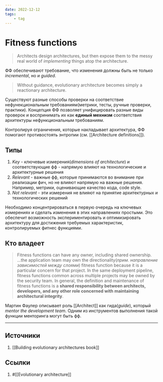 ```yaml
---
date: 2022-12-12
tags:
    - tag
---
```

# Fitness functions

> Architects design architectures, but then expose them to the messy real world of *implementing* things atop the architecture.

ФФ обеспечивают требование, что изменения должны быть не только *incremental*, но и *guided*.

> Without guidance, evolutionary architecture becomes simply a reactionary architecture.

Существуют разные способы проверки на соответствие нефунекциональным требованиям(метрики, тесты, ручные проверки, практики). Концепция ФФ позволяет унифицировать разные виды проверок и воспринимать их как **единый мехнизм** соответствия архитектуры нефункциональным требованиям.

Контролируя ограничения, которые накладывает архитектура, ФФ помогают противостоять энтропии (см. [[Architecture definitions]]).

## Типы

1. *Key* - ключевые измерения(*dimensions of architecture*) и соответствующие фф - напрямую влияют на технологические и архитектурные решения
1. *Relevant* - важные фф, которые принимаются во внимание при реализации фич, но не влияют напрямую на важные решения. Например, метрики, оценивающие качество кода, code style.
1. *Not relevant* - эти измерения не влияют на принятие архитектурных и технологических решений

Необходимо концентрироваться в первую очередь на ключевых измерениях и сделать изменения в этих направлениях простыми. Это обеспечит возможность экспериментировать и оптимизировать архитектуру для достижения требуемых характеристик, контролируемых фитнес функциями.

## Кто владеет

> Fitness functions can have any owner, including shared ownership. ...the application team may own the directionality(*прим. направление зависимостей между слоями*) fitness function because it is a particular concern for that project. In the same deployment pipeline, fitness functions common across multiple projects may be owned by the security team. In general, the definition and maintenance of fitness functions is a **shared responsibility between architects, developers, and any other role concerned with maintaining architectural integrity**.

Мартин Фаулер описывает роль [[Architect]] как гида(*guide*), который *mentor the development team*. Одним из инструментов выполнения такой функции менторинга могут быть фф.

---

## Источники

1. [[Building evolutionary architectures book]]

## Ссылки

1. #[[Evolutionary architecture]]
